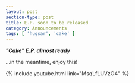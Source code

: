 ```yaml
---
layout: post
section-type: post
title: E.P. soon to be released
category: Announcements
tags: [ 'hugsar', 'cake' ]
---
```


***"Cake" E.P. almost ready***  


...in the meantime, enjoy this!

{% include youtube.html link="MsqLfLUVzO4" %}